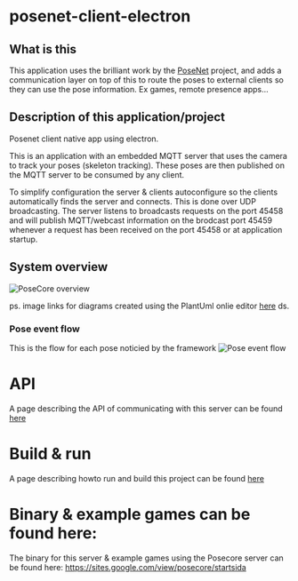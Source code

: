 # posenet-client-electron

## What is this
This application uses the brilliant work by the [PoseNet](https://github.com/tensorflow/tfjs-models/tree/master/posenet) project, and adds a communication layer on top of this to route the poses to external clients so they can use the pose information.
Ex games, remote presence apps...


## Description of this application/project
Posenet client native app using electron.

This is an application with an embedded MQTT server that uses the camera to track your poses (skeleton tracking).
These poses are then published on the MQTT server to be consumed by any client.

To simplify configuration the server & clients autoconfigure so the clients automatically finds the server and connects.
This is done over UDP broadcasting.
The server listens to broadcasts requests on the port 45458 and will publish MQTT/webcast information on the brodcast port 45459 whenever a request has been received on the port 45458 or at application startup.

## System overview
![PoseCore overview](http://www.plantuml.com/plantuml/png/RP0z3eCm38Ltdy9YvmATK7_6IbIbSnM2XqeaeOwXGzMxDm524Mecs-_pUueBBugbDorspfDsJ007PpfdoGfcPHYYRX-XoL3vkLmJiUo565zKQsM8rGXE9O1r3SqsfvQqiBDuvM5aElBu1Wnlc-Y91-892ltTyx3bpfUgMfpCK-GVj6Ud6gsyh1thD1mtFW1f6_Fy5pVzD8wIlCEOkHAIqQpUZYKkWP2C8fYEKP1jmgc_)

ps.
image links for diagrams created using the PlantUml onlie editor [here](http://www.plantuml.com/plantuml/uml/SoWkIImgAStDuShBJqbLA4ajBk5oICrB0Oe00000)
ds.


### Pose event flow
This is the flow for each pose noticied by the framework
![Pose event flow](http://www.plantuml.com/plantuml/png/bP71QlCm48JlVeeXz_y5VFW9X1vRMXBefL1aUHkBo9AgNJlDsnUjOd2JNkgBPU_ipBUhBOl9CeqUAJBHJ44-V3mt3G0OAp5ZCp7b3GoZ7BIGJ1PdNJ91iDcPaR9HWTNZlUGvCe4fpzL8izuvp_VAnvV30Viygspy5FbTjlEEWi2aL7FrKw4L4l_-NrdGel91ih6drGorNfGBJOl2-KG2eS0nbqN0kmvl0JtPs5Dj1v_8ayIWFaltJwU7hv8da87qByvE1WpkE10BKewTwPntSgcBzWATt6b23yE5Dt2AMU3DvSfycxSi28ekoW-zH8nyh2rgho2PYhyHU38iY85WhBYPblrXzLJh6bFBxThUCTB40_LbEHB1KySskyw5uwqRXRvPlPNcbJgEzaJoruchDrhiAVGtyqBYAblpcYs5VXhzDm00)

# API
A page describing the API of communicating with this server can be found [here](api.md)


# Build & run
A page describing howto run and build this project can be found [here](operation.md)

# Binary & example games can be found here:
The binary for this server & example games using the Posecore server can be found here:
https://sites.google.com/view/posecore/startsida

